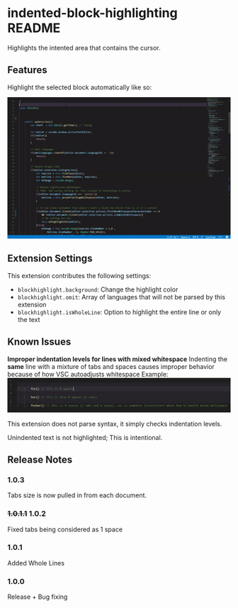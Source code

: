 # indented-block-highlighting README

Highlights the intented area that contains the cursor.

## Features

Highlight the selected block automatically like so:

![Color is 200 red, 100 green, 255 blue, 0.05 alpha](usage.gif "Example")


## Extension Settings

This extension contributes the following settings:

* `blockhighlight.background`: Change the highlight color
* `blockhighlight.omit`: Array of languages that will not be parsed by this extension
* `blockhighlight.isWholeLine`: Option to highlight the entire line or only the text

## Known Issues

**Improper indentation levels for lines with mixed whitespace**
Indenting the **same** line with a mixture of tabs and spaces causes improper behavior because of how VSC autoadjusts whitespace
Example:
![Autoindent issue](whitespace-issue.png "Improper mixed whitespace issue.")

This extension does not parse syntax, it simply checks indentation levels.

Unindented text is not highlighted; This is intentional.

## Release Notes

### 1.0.3

Tabs size is now pulled in from each document.

### ~~1.0.1.1~~ 1.0.2

Fixed tabs being considered as 1 space

### 1.0.1

Added Whole Lines

### 1.0.0

Release + Bug fixing